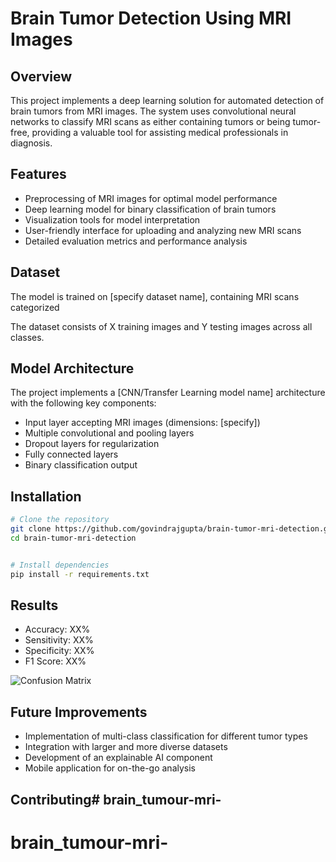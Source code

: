 # Brain Tumor Detection Using MRI Images

## Overview
This project implements a deep learning solution for automated detection of brain tumors from MRI images. The system uses convolutional neural networks to classify MRI scans as either containing tumors or being tumor-free, providing a valuable tool for assisting medical professionals in diagnosis.

## Features
- Preprocessing of MRI images for optimal model performance
- Deep learning model for binary classification of brain tumors
- Visualization tools for model interpretation
- User-friendly interface for uploading and analyzing new MRI scans
- Detailed evaluation metrics and performance analysis

## Dataset
The model is trained on [specify dataset name], containing MRI scans categorized

The dataset consists of X training images and Y testing images across all classes.

## Model Architecture
The project implements a [CNN/Transfer Learning model name] architecture with the following key components:
- Input layer accepting MRI images (dimensions: [specify])
- Multiple convolutional and pooling layers
- Dropout layers for regularization
- Fully connected layers
- Binary classification output

## Installation
```bash
# Clone the repository
git clone https://github.com/govindrajgupta/brain-tumor-mri-detection.git
cd brain-tumor-mri-detection


# Install dependencies
pip install -r requirements.txt
```

## Results
- Accuracy: XX%
- Sensitivity: XX%
- Specificity: XX%
- F1 Score: XX%

![Confusion Matrix](https://via.placeholder.com/500x400?text=Confusion+Matrix)

## Future Improvements
- Implementation of multi-class classification for different tumor types
- Integration with larger and more diverse datasets
- Development of an explainable AI component
- Mobile application for on-the-go analysis

## Contributing# brain_tumour-mri-
# brain_tumour-mri-
